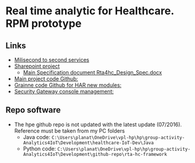 # Real time analytic for Healthcare. RPM prototype

## Links

* [Milisecond to second services](http://currentmillis.com/)
* [Sharepoint project](https://ent302.sharepoint.hpe.com/teams/rtahc/SitePages/Home.aspx)
  * [Main Specification document Rta4hc_Design_Spec.docx](https://ent302.sharepoint.hpe.com/teams/rtahc/Shared%20Documents/Forms/AllItems.aspx?RootFolder=%2Fteams%2Frtahc%2FShared%20Documents%2FEngineering%20and%20Research&FolderCTID=0x012000247D1B5BDB0B8E44BBF8310CF3F4D979&View=%7BE1EFDC8F%2DFD9E%2D4068%2DA196%2DCE77EC70D5DD%7D)
* [Main project code Github:](https://github.hpe.com/vincent-planat/rta-hc-framework)
* [Grainne code Github for HAR new modules:](https://github.hpe.com/grainne-bhreathnach/har-classifiers)
* [Security Gateway console management:](https://api-stg-sgw.ext.hpe.com/gw/sp/mngt/hp-security-gateway-management/)


## Repo software
* The hpe github repo is not updated with the latest update (07/2016). Reference must be taken from my PC folders
    * Java code: `C:\Users\planat\OneDrive\vpl-hp\hp\group-activity-Analytics4IoT\Development\healthcare-IoT-Dev\Java`
    * Python code: `C:\Users\planat\OneDrive\vpl-hp\hp\group-activity-Analytics4IoT\Development\github-repo\rta-hc-framework`
